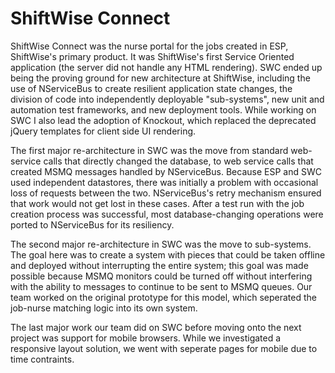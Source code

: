 # ShiftWise Connect


ShiftWise Connect was the nurse portal for the jobs created in ESP, ShiftWise's primary product. It was ShiftWise's first Service Oriented application (the server did not handle any HTML rendering). SWC ended up being the proving ground for new architecture at ShiftWise, including the use of NServiceBus to create resilient application state changes, the division of code into independently deployable "sub-systems", new unit and automation test frameworks, and new deployment tools. While working on SWC I also lead the adoption of Knockout, which replaced the deprecated jQuery templates for client side UI rendering.

The first major re-architecture in SWC was the move from standard web-service calls that directly changed the database, to web service calls that created MSMQ messages handled by NServiceBus. Because ESP and SWC used independent datastores, there was initially a problem with occasional loss of requests between the two. NServiceBus's retry mechanism ensured that work would not get lost in these cases. After a test run with the job creation process was successful, most database-changing operations were ported to NServiceBus for its resiliency.

The second major re-architecture in SWC was the move to sub-systems. The goal here was to create a system with pieces that could be taken offline and deployed without interrupting the entire system; this goal was made possible because MSMQ monitors could be turned off without interfering with the ability to messages to continue to be sent to MSMQ queues. Our team worked on the original prototype for this model, which seperated the job-nurse matching logic into its own system.

The last major work our team did on SWC before moving onto the next project was support for mobile browsers. While we investigated a responsive layout solution, we went with seperate pages for mobile due to time contraints.